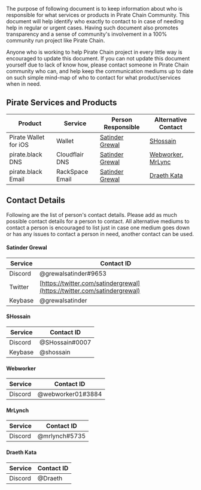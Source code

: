 
The purpose of following document is to keep information about who is responsible for what services or products in Pirate Chain Community.
This document will help identify who exactly to contact to in case of needing help in regular or urgent cases.
Having such document also promotes transparency and a sense of community's involvement in a 100% community run project like Pirate Chain.

Anyone who is working to help Pirate Chain project in every little way is encouraged to update this document.
If you can not update this document yourself due to lack of know how, please contact someone in Pirate Chain community who can, and help keep the communication mediums up to date on such simple mind-map of who to contact for what product/services when in need.

## Pirate Services and Products

| Product | Service | Person Responsible | Alternative Contact |
| ------- | ------- | ------------------ | ------------------- |
| Pirate Wallet for iOS | Wallet | [Satinder Grewal](#satinder-grewal) | [SHossain](#shossain) |
| pirate.black DNS | Cloudflair DNS | [Satinder Grewal](#satinder-grewal) | [Webworker](#webworker), [MrLync](#mrlynch) |
| pirate.black Email | RackSpace Email | [Satinder Grewal](#satinder-grewal) | [Draeth Kata](#draeth-kata)


## Contact Details

Following are the list of person's contact details.
Please add as much possible contact details for a person to contact.
All alternative mediums to contact a person is encouraged to list just in case one medium goes down or has any issues to contact a person in need, another contact can be used.

#### Satinder Grewal

| Service | Contact ID |
| ------- | ---------- |
| Discord | @grewalsatinder#9653 |
| Twitter | [https://twitter.com/satindergrewal](https://twitter.com/satindergrewal) |
| Keybase | @grewalsatinder |

#### SHossain

| Service | Contact ID |
| ------- | ---------- |
| Discord | @SHossain#0007 |
| Keybase | @shossain |

#### Webworker

| Service | Contact ID |
| ------- | ---------- |
| Discord | @webworker01#3884 |

#### MrLynch

| Service | Contact ID |
| ------- | ---------- |
| Discord | @mrlynch#5735 |

#### Draeth Kata

| Service | Contact ID |
| ------- | ---------- |
| Discord | @Draeth | $ARRR/$NLIFE/BPSAA#3300 |


